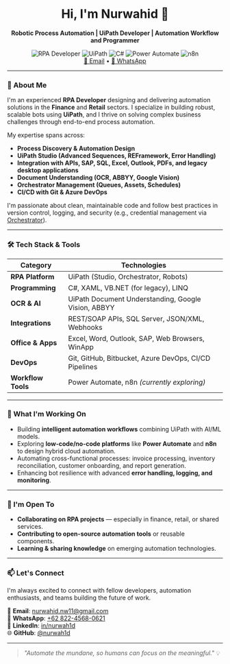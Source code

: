 <!---
nurwah1d/nurwah1d is a ✨ special ✨ repository because its `README.md` (this file) appears on your GitHub profile.
You can click the Preview link to take a look at your changes.
--->

<div align="center">
  <h1>Hi, I'm Nurwahid 👋</h1>
  <p><strong>Robotic Process Automation | UiPath Developer | Automation Workflow and Programmer</strong></p>
  <img src="https://img.shields.io/badge/-RPA_Developer-blue?style=flat&logo=UiPath&logoColor=white" alt="RPA Developer"/>
  <img src="https://img.shields.io/badge/-UiPath-orange?style=flat&logo=uipath&logoColor=white" alt="UiPath">
  <img src="https://img.shields.io/badge/-C%23-blue?style=flat&logo=c-sharp&logoColor=white" alt="C#"/>
  <img src="https://img.shields.io/badge/-Power_Automate-purple?style=flat&logo=microsoft-power-automate&logoColor=white" alt="Power Automate"/>
  <img src="https://img.shields.io/badge/-n8n-black?style=flat&logo=n8n&logoColor=green" alt="n8n"/>
  <br/>
  <a href="mailto:nurwahid.dev@gmail.com">📧 Email</a> • 
  <a href="https://wa.me/6282245680621">📱 WhatsApp</a>
</div>

---

### 🧠 About Me

I'm an experienced **RPA Developer** designing and delivering automation solutions in the **Finance** and **Retail** sectors. I specialize in building robust, scalable bots using **UiPath**, and I thrive on solving complex business challenges through end-to-end process automation.

My expertise spans across:
- **Process Discovery & Automation Design**
- **UiPath Studio (Advanced Sequences, REFramework, Error Handling)**
- **Integration with APIs, SAP, SQL, Excel, Outlook, PDFs, and legacy desktop applications**
- **Document Understanding (OCR, ABBYY, Google Vision)**
- **Orchestrator Management (Queues, Assets, Schedules)**
- **CI/CD with Git & Azure DevOps**

I'm passionate about clean, maintainable code and follow best practices in version control, logging, and security (e.g., credential management via [Orchestrator](https://docs.uipath.com/orchestrator/automation-cloud/latest/user-guide/introduction)).

---

### 🛠️ Tech Stack & Tools

| Category           | Technologies |
|--------------------|------------|
| **RPA Platform**   | UiPath (Studio, Orchestrator, Robots) |
| **Programming**    | C#, XAML, VB.NET (for legacy), LINQ |
| **OCR & AI**       | UiPath Document Understanding, Google Vision, ABBYY |
| **Integrations**   | REST/SOAP APIs, SQL Server, JSON/XML, Webhooks |
| **Office & Apps**  | Excel, Word, Outlook, SAP, Web Browsers, WinApp |
| **DevOps**         | Git, GitHub, Bitbucket, Azure DevOps, CI/CD Pipelines |
| **Workflow Tools** | Power Automate, n8n *(currently exploring)* |

---

### 🚀 What I'm Working On

- Building **intelligent automation workflows** combining UiPath with AI/ML models.
- Exploring **low-code/no-code platforms** like **Power Automate** and **n8n** to design hybrid cloud automation.
- Automating cross-functional processes: invoice processing, inventory reconciliation, customer onboarding, and report generation.
- Enhancing bot resilience with advanced **error handling, logging, and monitoring**.

---

### 🤝 I'm Open To

- **Collaborating on RPA projects** — especially in finance, retail, or shared services.
- **Contributing to open-source automation tools** or reusable components.
- **Learning & sharing knowledge** on emerging automation technologies.

---

### 📫 Let's Connect

I'm always excited to connect with fellow developers, automation enthusiasts, and teams building the future of work.

📧 **Email**: [nurwahid.nw11@gmail.com](mailto:nurwahid.dev@gmail.com)  
📱 **WhatsApp**: [+62 822-4568-0621](https://wa.me/6282245680621)  
🔗 **LinkedIn**: [in/nurwah1d](https://www.linkedin.com/in/nurwah1d/)  
🌐 **GitHub**: [@nurwah1d](https://github.com/nurwah1d)

---

> *"Automate the mundane, so humans can focus on the meaningful."* 💡
